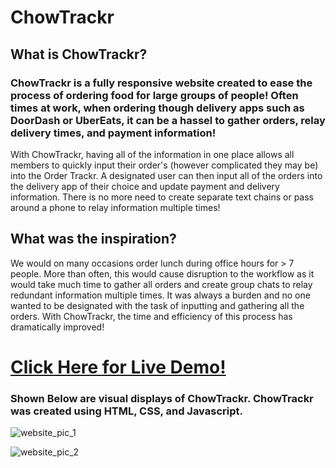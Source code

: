 # ChowTrackr


## What is ChowTrackr?
### ChowTrackr is a fully responsive website created to ease the process of ordering food for large groups of people! Often times at work, when ordering though delivery apps such as DoorDash or UberEats, it can be a hassel to gather orders, relay delivery times, and payment information!
With ChowTrackr, having all of the information in one place allows all members to quickly input their order's (however complicated they may be) into the Order Trackr. A designated user can then input all of the orders into the delivery app of their choice and update payment and delivery information.
There is no more need to create separate text chains or pass around a phone to relay information multiple times!

## What was the inspiration?
We would on many occasions order lunch during office hours for > 7 people. More than often, this would cause disruption to the workflow as it would take much time to gather all orders and create group chats to relay redundant information multiple times. It was always a burden and no one wanted to be designated with the task of inputting and gathering all the orders. With ChowTrackr, the time and efficiency of this process has dramatically improved!

# [Click Here for Live Demo!](https://chowtrackr.netlify.app/index.html)


### Shown Below are visual displays of ChowTrackr. ChowTrackr was created using HTML, CSS, and Javascript.

![website_pic_1](https://github.com/KavyaKolavasi1/ToDo-List/assets/135289399/e4c9d2d2-156e-445e-bc7b-cbf95343c063)



![website_pic_2](https://github.com/KavyaKolavasi1/ToDo-List/assets/135289399/9ac3851e-dc43-4ccb-8d67-05940b333887)
